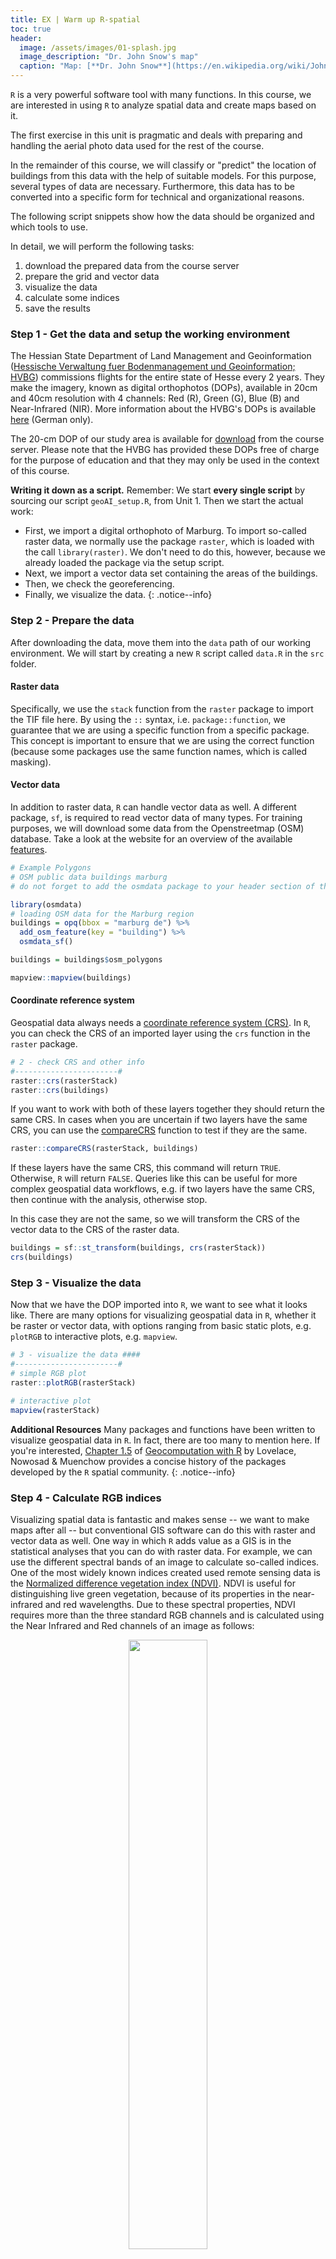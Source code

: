 ```yaml
--- 
title: EX | Warm up R-spatial
toc: true
header:
  image: /assets/images/01-splash.jpg
  image_description: "Dr. John Snow's map"
  caption: "Map: [**Dr. John Snow**](https://en.wikipedia.org/wiki/John_Snow) [Wellcome Library via wikimedia](https://w.wiki/QtV)"
---
```


`R` is a very powerful software tool with many functions. In this course, we are interested in using `R` to analyze spatial data and create maps based on it.
<!--more-->



The first exercise in this unit is pragmatic and deals with preparing and handling the aerial photo data used for the rest of the course.

In the remainder of this course, we will classify or "predict" the location of buildings from this data with the help of suitable models. For this purpose, several types of data are necessary. Furthermore, this data has to be converted into a specific form for technical and organizational reasons.

The following script snippets show how the data should be organized and which tools to use. 

In detail, we will perform the following tasks:
1. download the prepared data from the course server
1. prepare the grid and vector data 
1. visualize the data
1. calculate some indices
1. save the results


### Step 1 - Get the data and setup the working environment
The Hessian State Department of Land Management and Geoinformation ([Hessische Verwaltung fuer Bodenmanagement und Geoinformation; HVBG](https://hvbg.hessen.de/)) commissions flights for the entire state of Hesse every 2 years. They make the imagery, known as digital orthophotos (DOPs), available in 20cm and 40cm resolution with 4 channels: Red (R), Green (G), Blue (B) and Near-Infrared (NIR). More information about the HVBG's DOPs is available [here](https://hvbg.hessen.de/geoinformation/landesvermessung/geotopographie/luftbilder/digitale-orthophotos-atkis%C2%AE-dops-und-true) (German only). 

The 20-cm DOP of our study area is available for [download](http://85.214.102.111/geo_data/data/01_raw_data/aerial/) from the course server. Please note that the HVBG has provided these DOPs free of charge for the purpose of education and that they may only be used in the context of this course.


**Writing it down as a script.** 
Remember: We start **every single script** by sourcing our script `geoAI_setup.R`, from Unit 1. 
Then we start the actual work:
* First, we import a digital orthophoto of Marburg. To import so-called raster data, we normally use the package `raster`, which is loaded with the call `library(raster)`. We don't need to do this, however, because we already loaded the package via the setup script. 
* Next, we import a vector data set containing the areas of the buildings. 
* Then, we check the georeferencing.
* Finally, we visualize the data.
{: .notice--info}

### Step 2 - Prepare the data
After downloading the data, move them into the `data` path of our working environment. 
We will start by creating a new `R` script called `data.R` in the `src` folder.


#### Raster data

<script src="https://gist.github.com/uilehre/bada4c4a2b7bd37d464a8170a1f22f08.js"></script>

Specifically, we use the `stack` function from the `raster` package to import the TIF file here. By using the `::` syntax, i.e. `package::function`, we guarantee that we are using a specific function from a specific package. This concept is important to ensure that we are using the correct function (because some packages use the same function names, which is called masking).

#### Vector data
In addition to raster data, `R` can handle vector data as well. A different package, `sf`, is required to read vector data of many types. For training purposes, we will download some data from the Openstreetmap (OSM) database. Take a look at the website for an overview of the available [features](https://wiki.openstreetmap.org/wiki/Map_features).
```r
# Example Polygons
# OSM public data buildings marburg
# do not forget to add the osmdata package to your header section of the script

library(osmdata)
# loading OSM data for the Marburg region 
buildings = opq(bbox = "marburg de") %>% 
  add_osm_feature(key = "building") %>% 
  osmdata_sf()

buildings = buildings$osm_polygons

mapview::mapview(buildings)
```


#### Coordinate reference system
Geospatial data always needs a [coordinate reference system (CRS)](https://en.wikipedia.org/wiki/Spatial_reference_system). In `R`, you can check the CRS of an imported layer using the `crs` function in the `raster` package.

```r
# 2 - check CRS and other info
#-----------------------#
raster::crs(rasterStack)
raster::crs(buildings)
```
If you want to work with both of these layers together they should return the same CRS. In cases when you are uncertain if two layers have the same CRS, you can use the [compareCRS](https://rdrr.io/cran/raster/man/compareCRS.html) function to test if they are the same.

```r
raster::compareCRS(rasterStack, buildings)
```
If these layers have the same CRS, this command will return `TRUE`. Otherwise, `R` will return `FALSE`. Queries like this can be useful for more complex geospatial data workflows, e.g. if two layers have the same CRS, then continue with the analysis, otherwise stop.

In this case they are not the same, so we will transform the CRS of the vector data to the CRS of the raster data.
```r
buildings = sf::st_transform(buildings, crs(rasterStack))
crs(buildings)
```


### Step 3 - Visualize the data
Now that we have the DOP imported into `R`, we want to see what it looks like. There are many options for visualizing geospatial data in `R`, whether it be raster or vector data, with options ranging from basic static plots, e.g. `plotRGB` to interactive plots, e.g. `mapview`.

```r
# 3 - visualize the data ####
#-----------------------#
# simple RGB plot
raster::plotRGB(rasterStack)

# interactive plot
mapview(rasterStack)
```
**Additional Resources** 
Many packages and functions have been written to visualize geospatial data in `R`. In fact, there are too many to mention here. If you're interested, [Chapter 1.5](https://geocompr.robinlovelace.net/intro.html#the-history-of-r-spatial) of [Geocomputation with R](https://geocompr.robinlovelace.net/index.html) by Lovelace, Nowosad & Muenchow provides a concise history of the packages developed by the `R` spatial community. 
{: .notice--info}

### Step 4 - Calculate RGB indices
Visualizing spatial data is fantastic and makes sense -- we want to make maps after all -- but conventional GIS software can do this with raster and vector data as well. One way in which `R` adds value as a GIS is in the statistical analyses that you can do with raster data. For example, we can use the different spectral bands of an image to calculate so-called indices. One of the most widely known indices created used remote sensing data is the [Normalized difference vegetation index (NDVI)](https://en.wikipedia.org/wiki/Normalized_difference_vegetation_index). NDVI is useful for distinguishing live green vegetation, because of its properties in the near-infrared and red wavelengths. Due to these spectral properties, NDVI requires more than the three standard RGB channels and is calculated using the Near Infrared and Red channels of an image as follows:

<div align="center">
 <img width="50%" src="../assets/images/unit02/NDVI.svg">
 <figure >  
  <figcaption class="figure-caption text-start">The equation for calculating NDVI.
  </figcaption>
 </figure>
</div>

For more information, check out [Earth Lab](https://www.earthdatascience.org/courses/earth-analytics/multispectral-remote-sensing-data/vegetation-indices-NDVI-in-R/)

```r
# 4 - calculate RGB indices ####
# We can use raster as simple calculator
# First, we assign the three first layers in the raster image to variables
# called - surprise - red, green and blue (this is to keep it simple and clear)
#-----------------------#
red   <- rasterStack[[1]]
green <- rasterStack[[2]]
blue  <- rasterStack[[3]]

# Then we calculate all of the indices we need or want

## Normalized difference turbidity index (NDTI)
NDTI <- (red - green) / (red + green)
names(NDTI) <- "NDTI"

## Visible Atmospherically Resistant Index (VARI)
VARI <- (green - red) / (green + red - blue)
names(VARI) <- "VARI"

## Triangular greenness index (TGI)
TGI <- -0.5*(190*(red - green)- 120*(red - blue))
names(TGI) <- "TGI"

rgbI <- raster::stack(NDTI, VARI, TGI)
raster::plot(rgbI)
```

{% capture Hint %}
**Further reading** There are plenty of remote sensing indices that can be calculated from simple RGB imagery as well -- take a look [here](https://www.indexdatabase.de/db/i.php) for some ideas.

**Hint:** For those interested in doing less typing and learning more about R package development and maintenance, the `uavRst` [package](https://github.com/gisma/uavRst) contains these three and many more RGB indices in one simple function. The challenge is to get all the features of the package working, since it accesses the command line interfaces of SAGA, GRASS, and Orfeo toolbox. If you're keen to challenge yourself -- good luck!


<script src="https://gist.github.com/uilehre/29291674ae646e7c065ef07eef66300d.js"></script>
{% endcapture %}
<div class="notice--info">
  {{ Hint | markdownify }}
</div> 

### Step 5 - Save the results for later
Finally, now that we have calculated some remote sensing indices that will be necessary for our machine learning prediction later on, it would be useful and time-efficient to only have to calculate them once (not every time that we open an `R` session). RDS is ideal for this purpose, because it allows us to save a single `R` object to a file and restore it. 

{% capture saveRDS %}

Please note that `saveRDS`is highly efficient for saving a **single** `R` object only.

{% endcapture %}
<div class="notice--info">
  {{ saveRDS | markdownify }}
</div>

```r
# 5 - stack and save as RDS ####
#-----------------------#
marburg_stack <- stack(rasterStack, rgbI)

saveRDS(marburg_stack, (file.path(envrmt$path_data, "dop_indices.RDS")))
```
<!--
# Now repeat with Sentinel satellite data
Working with high-resolution aerial imagery is certainly nice, but also has its downsides. It is expensive to generate or procure, it often only covers relatively small areas and it is not always readily available. Satellite data, on the other hand, is continuously available and made readily accessible. One example of such satellite data that is often used in environmental remote sensing is the [Sentinel-2 mission](https://sentinel.esa.int/web/sentinel/missions/sentinel-2) by the European Space Agency.

### The package `sen2r` 
The package `sen2r` allows you to download and preprocess Sentinel-2 images directly into `R`.

{% capture Installation-Help %}

To install `sen2r` you need to have `Rtools` installed.

1. Go to [http://cran.r-project.org/bin/windows/Rtools/](http://cran.r-project.org/bin/windows/Rtools/) 
1. Select the download link that corresponds to your version of `R`
1. Open the .exe file and use the default settings
1. **Make sure to check the box for the installer to edit your PATH**
1. Run `library(devtools)` in `R`
1. Run `find_rtools()` -- if `TRUE` the installation worked properly
{% endcapture %}
<div class="notice--info">
  {{ Installation-Help | markdownify }}
</div> 

Then it is a matter of simply installing the package as we would with any other package.

```r
install.packages("sen2r")
library(sen2r)
```
### The `sen2r` GUI
The easiest way to use `sen2r` is to open the graphical user interface (GUI) and use it in interactive mode. However, here you have to choose from a large number of options in the settings. The knowledge required for this is also necessary for the command line version presented below. Both interfaces can be automated. We recommend the API, but ultimately it is up to you. To do so, use the function with the same name.

```r
sen2r:sen2r()
```
{% include figure image_path="/assets/images/unit01/sen2r.png" alt="sen2r GUI screenshot" caption="Sen2r GUI starting screen. You have to go through the options tab by tab. The selected configuration can be saved and also called as a script. Note that an account at [Copernicus SciHub](https://scihub.copernicus.eu/dhus/#/home) is mandatory." %}

### The `sen2r` API
In the following script, Sentinel-2 data are used to calculate the surface albedo. For this the following steps are necessary:
1. Set up the working environment (Attention: additional libraries will be loaded here)
2. Download data by configuring and executing `sen2r` using the API
3. Calculate the surface albedo (exemplary) 

<script src="https://gist.github.com/uilehre/b95d49f3741efc9cdfbe6e6a4175a762.js"></script>
The [sen2r vignette](https://sen2r.ranghetti.info/) offers plenty of helpful information about how to use the GUI as well as to access the functionality of `sen2r` from within `R`.

-->

## Optional exercises



Now that we've covered some basics, it's time to practice on your own. The following tasks serve as an orientation framework for practicing in a targeted manner. It requires you to solve some technical, content-related and conceptual problems. Let's go.

At Robert Hijmans' `raster` [homepage](https://rspatial.org/raster/index.html#) you will find a lot of straightforward exercises, including our basic examples from before. Robert also provides the necessary data. Another highly recommend place is [Geocomputation with R](https://geocompr.robinlovelace.net) by Robin Lovelace, Jakub Nowosad and Jannes Muenchow. It is *the* outstanding reference and a perfect starting point for everything related to spatio-temporal data analysis and processing with `R`. 

A good approach to improving your skills is to dive into these kind of exercises and use your own data in place of the example data.
This means:
1. Do the exercises with the example data (technical base check)
1. Do the exercises with your own data  (advanced technical base check)
1. Understand the operation

It is a good habit to document what you learn (the knowledge you gain) and any open questions you may have as well as problems that arise. Documenting your progress in an `Rmarkdown` document is particularly useful for this purpose. The `blogdown` package is, in fact, excellent for this. The key is practice: not just getting sample source code to run, but changing it and understanding what it does. 
{: .notice--info}


1. Read and operate the following chapters: 
* [Geographic data in R](https://geocompr.robinlovelace.net/spatial-class.html)
* [Spatial data operations](https://geocompr.robinlovelace.net/spatial-operations.html#spatial-operations)
2. Read and work through Robert Hijmans' page about [unsupervised classification](https://rspatial.org/raster/rs/4-unsupclassification.html#unsupervised-classification). Follow his guidelines. 
Instead of the example data from Robert's tutorial, you can use either the Sentinel data or the DOP data.
Since you will not find sufficient water areas in the data (unlike in Roberts' example) you can combine the vegetation-covered classes and the vegetation-free classes.


## Where can I find more information?
For more information, you can look at the following resources: 

* [Spatial Data Analysis](https://rspatial.org/raster/analysis/2-scale_distance.html) by Robert Hijmans. Very comprehensive and recommended. Many of the examples are based on his lecture and are adapted for our conditions.

* [Geocomputation with R](https://geocompr.robinlovelace.net) by Robin Lovelace, Jakub Nowosad, and Jannes Muenchow is the outstanding reference for everything related to spatio-temporal data analysis and processing with `R`. 





## Comments?
You can leave comments under this gist if you have questions or comments about any of the code chunks that are not included as gist. Please copy the corresponding line into your comment to make it easier to answer the question. 



<script src="https://utteranc.es/client.js"
        repo="GeoMOER/geoAI"
        issue-term="GeoAI_2021_unit_01_EX_Warm_up_R-spatial"
        theme="github-light"
        crossorigin="anonymous"
        async>
</script>
